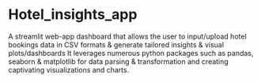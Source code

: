 # Hotel_insights_app
A streamlit web-app dashboard that allows the user to input/upload hotel bookings data in CSV formats &amp; generate tailored insights &amp; visual plots/dashboards It leverages numerous python packages such as pandas, seaborn &amp; matplotlib for data parsing &amp; transformation and creating captivating visualizations and charts.
